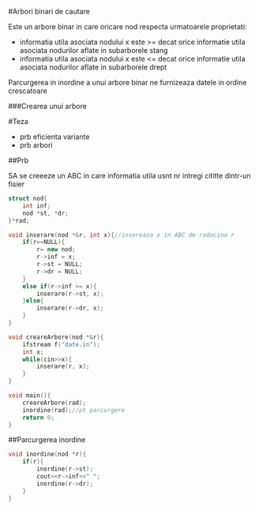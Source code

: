 #Arbori binari de cautare

Este un arbore binar in care oricare nod respecta urmatoarele proprietati:

- informatia utila asociata nodului x este >= decat orice informatie utila asociata nodurilor aflate in subarborele stang
- informatia utila asociata nodului x este <= decat orice informatie utila asociata nodurilor aflate in subarborele drept

Parcurgerea in inordine a unui arbore binar ne furnizeaza datele in ordine crescatoare

###Crearea unui arbore

#Teza

- prb eficienta variante
- prb arbori

##Prb

SA se creeeze un ABC in care informatia utila usnt nr intregi cititte dintr-un fisier

```c++
struct nod{
	int inf;
	nod *st, *dr;
}*rad;

void inserare(nod *&r, int x){//insereaza x in ABC de radacina r
	if(r==NULL){
		r= new nod;
		r->inf = x;
		r->st = NULL;
		r->dr = NULL;
	}
	else if(r->inf >= x){
		inserare(r->st, x);
	}else{
		inserare(r->dr, x);
	}
}

void creareArbore(nod *&r){
	ifstream f("date.in");
	int x;
	while(cin>>x){
		inserare(r, x);
	}
}

void main(){
	creareArbore(rad);
	inordine(rad);//pt parcurgere
	return 0;
}
```

##Parcurgerea inordine

```c++
void inordine(nod *r){
	if(r){
		inordine(r->st);
		cout<<r->inf<<" ";
		inordine(r->dr);
	}
}
```